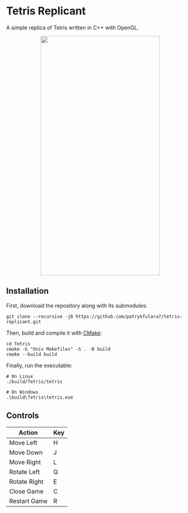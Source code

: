 # Tetris Replicant

A simple replica of Tetris written in C++ with OpenGL.

<p align="center">
	<img width="320" height="640" src="https://imgur.com/tpitYAX.png">
</p>

## Installation

First, download the repository along with its submodules:
```
git clone --recursive -j8 https://github.com/patrykfulara7/tetris-replicant.git
```

Then, build and compile it with [CMake](https://github.com/Kitware/CMake):
```
cd Tetris
cmake -G "Unix Makefiles" -S . -B build
cmake --build build
```

Finally, run the executable:
```
# On Linux
./build/Tetris/tetris

# On Windows
.\build\Tetris\tetris.exe
```

## Controls

| Action         | Key   |
|----------------|-------|
| Move Left      | H     |
| Move Down      | J     |
| Move Right     | L     |
| Rotate Left    | Q     |
| Rotate Right   | E     |
| Close Game     | C     |
| Restart Game   | R     |
